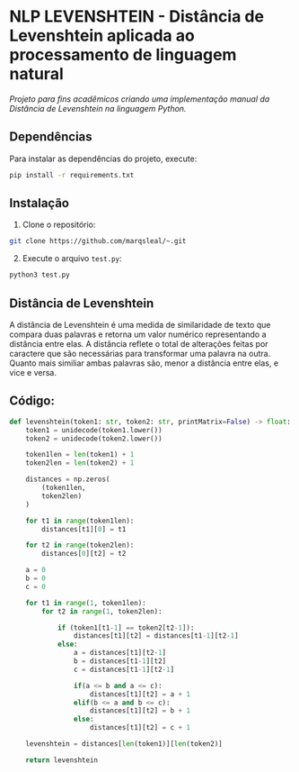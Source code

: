 # NLP LEVENSHTEIN - Distância de Levenshtein aplicada ao processamento de linguagem natural
_Projeto para fins acadêmicos criando uma implementação manual da Distância de Levenshtein na linguagem Python._

## Dependências 

Para instalar as dependências do projeto, execute:

```bash
pip install -r requirements.txt
```

## Instalação 

1. Clone o repositório:

```bash
git clone https://github.com/marqsleal/~.git
```

2. Execute o arquivo `test.py`:

```bash
python3 test.py
```
## Distância de Levenshtein 

A distância de Levenshtein é uma medida de similaridade de texto que compara duas palavras e retorna um valor numérico representando a distância entre elas. A distância reflete o total de alterações feitas por caractere que são necessárias para transformar uma palavra na outra. Quanto mais similiar ambas palavras são, menor a distância entre elas, e vice e versa.

## Código:
```python
def levenshtein(token1: str, token2: str, printMatrix=False) -> float:
    token1 = unidecode(token1.lower())
    token2 = unidecode(token2.lower())

    token1len = len(token1) + 1
    token2len = len(token2) + 1

    distances = np.zeros(
        (token1len, 
        token2len)
    )

    for t1 in range(token1len):
        distances[t1][0] = t1

    for t2 in range(token2len):
        distances[0][t2] = t2

    a = 0
    b = 0
    c = 0

    for t1 in range(1, token1len):
        for t2 in range(1, token2len):

            if (token1[t1-1] == token2[t2-1]):                
                distances[t1][t2] = distances[t1-1][t2-1]
            else:
                a = distances[t1][t2-1]
                b = distances[t1-1][t2]
                c = distances[t1-1][t2-1]

                if(a <= b and a <= c):
                    distances[t1][t2] = a + 1
                elif(b <= a and b <= c):
                    distances[t1][t2] = b + 1
                else:
                    distances[t1][t2] = c + 1

    levenshtein = distances[len(token1)][len(token2)]

    return levenshtein
```